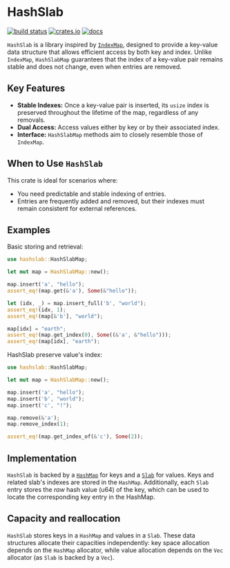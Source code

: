 # HashSlab

[![build status](https://github.com/pepyaka/hashslab/actions/workflows/ci.yml/badge.svg?branch=master)](https://github.com/pepyaka/hashslab/actions)
[![crates.io](https://img.shields.io/crates/v/hashslab.svg)](https://crates.io/crates/hashslab)
[![docs](https://docs.rs/hashslab/badge.svg)](https://docs.rs/hashslab)

`HashSlab` is a library inspired by [`IndexMap`](https://docs.rs/indexmap), designed to provide a key-value data structure that allows efficient access by both key and index. Unlike `IndexMap`, `HashSlabMap` guarantees that the index of a key-value pair remains stable and does not change, even when entries are removed.

## Key Features

- **Stable Indexes:** Once a key-value pair is inserted, its `usize` index is preserved throughout the lifetime of the map, regardless of any removals.
- **Dual Access:** Access values either by key or by their associated index.
- **Interface:** `HashSlabMap` methods aim to closely resemble those of `IndexMap`.

## When to Use `HashSlab`

This crate is ideal for scenarios where:
- You need predictable and stable indexing of entries.
- Entries are frequently added and removed, but their indexes must remain consistent for external references.

## Examples

Basic storing and retrieval:

```rust
use hashslab::HashSlabMap;

let mut map = HashSlabMap::new();

map.insert('a', "hello");
assert_eq!(map.get(&'a'), Some(&"hello"));

let (idx, _) = map.insert_full('b', "world");
assert_eq!(idx, 1);
assert_eq!(map[&'b'], "world");

map[idx] = "earth";
assert_eq!(map.get_index(0), Some((&'a', &"hello")));
assert_eq!(map[idx], "earth");
```

HashSlab preserve value's index:

```rust
use hashslab::HashSlabMap;

let mut map = HashSlabMap::new();

map.insert('a', "hello");
map.insert('b', "world");
map.insert('c', "!");

map.remove(&'a');
map.remove_index(1);

assert_eq!(map.get_index_of(&'c'), Some(2));
```

## Implementation

`HashSlab` is backed by a [`HashMap`](https://docs.rs/hashbrown/latest/hashbrown/struct.HashMap.html) for keys and a [`Slab`](https://docs.rs/slab/latest/slab/struct.Slab.html) for values. Keys and related slab's indexes are stored in the `HashMap`. Additionally, each `Slab` entry stores the *raw* hash value (u64) of the key, which can be used to locate the corresponding key entry in the HashMap.

## Capacity and reallocation

`HashSlab` stores keys in a `HashMap` and values in a `Slab`. These data structures allocate their capacities independently: key space allocation depends on the `HashMap` allocator, while value allocation depends on the `Vec` allocator (as `Slab` is backed by a `Vec`).
